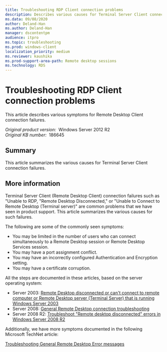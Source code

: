 ```yaml
---
title: Troubleshooting RDP Client connection problems
description: Describes various causes for Terminal Server Client connection failures.
ms.data: 09/08/2020
author: Deland-Han
ms.author: Deland-Han
manager: dscontentpm
audience: itpro
ms.topic: troubleshooting
ms.prod: windows-client
localization_priority: medium
ms.reviewer: kaushika
ms.prod-support-area-path: Remote desktop sessions
ms.technology: RDS
---
```

# Troubleshooting RDP Client connection problems

This article describes various symptoms for Remote Desktop Client connection failures.

_Original product version:_ &nbsp;Windows Server 2012 R2  
_Original KB number:_ &nbsp;186645

## Summary

This article summarizes the various causes for Terminal Server Client connection failures.

## More information

Terminal Server Client (Remote Desktop Client) connection failures such as "Unable to RDP, "Remote Desktop Disconnected," or "Unable to Connect to Remote Desktop (Terminal server)" are common problems that we have seen in product support. This article summarizes the various causes for such failures.

The following are some of the commonly seen symptoms:

- You may be limited in the number of users who can connect simultaneously to a Remote Desktop session or Remote Desktop Services session.
- You may have a port assignment conflict.
- You may have an incorrectly configured Authentication and Encryption setting.
- You may have a certificate corruption.

All the steps are documented in these articles, based on the server operating system:

- Server 2003: [Remote Desktop disconnected or can't connect to remote computer or Remote Desktop server (Terminal Server) that is running Windows Server 2003](https://support.microsoft.com/help/2477023) 
- Server 2008: [General Remote Desktop connection troubleshooting](https://support.microsoft.com/help/2477133) 
- Server 2008 R2: [Troubleshoot "Remote desktop disconnected" errors in Windows Server 2008 R2](https://support.microsoft.com/help/2477176) 

Additionally, we have more symptoms documented in the following Microsoft TechNet article: 

[Troubleshooting General Remote Desktop Error messages](https://technet.microsoft.com/library/cc780927%28ws.10%29.aspx)
